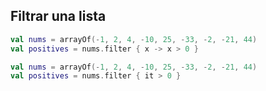 

## Filtrar una lista

```kotlin
val nums = arrayOf(-1, 2, 4, -10, 25, -33, -2, -21, 44)
val positives = nums.filter { x -> x > 0 }
```

```kotlin
val nums = arrayOf(-1, 2, 4, -10, 25, -33, -2, -21, 44)
val positives = nums.filter { it > 0 }
```
